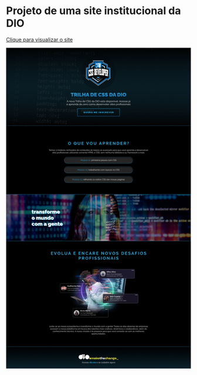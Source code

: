 <h1>Projeto de uma site institucional da DIO</h1>

<a href="https://mmouralmelo.github.io/Landing-Page/" target="_blank">Clique para visualizar o site</a>

<img src="landing page.png"><a href="https://mmouralmelo.github.io/Landing-Page/" target="_blank"></a>
